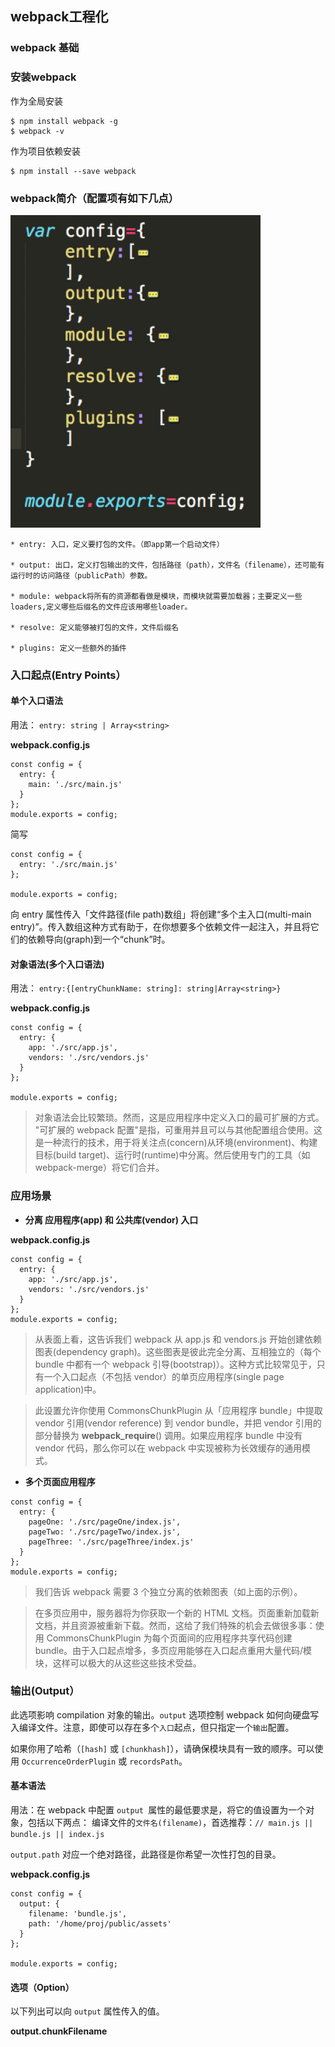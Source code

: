 ## webpack工程化   

### webpack 基础    

### 安装webpack     
 
 作为全局安装 

```
$ npm install webpack -g
$ webpack -v    
```
作为项目依赖安装 

```
$ npm install --save webpack      
```
### webpack简介（配置项有如下几点）

<img src="./images/config.jpeg" width="400" height="500" />

```
* entry: 入口，定义要打包的文件。（即app第一个启动文件）  

* output: 出口，定义打包输出的文件，包括路径（path），文件名（filename），还可能有运行时的访问路径（publicPath）参数。   

* module: webpack将所有的资源都看做是模块，而模块就需要加载器；主要定义一些loaders,定义哪些后缀名的文件应该用哪些loader。

* resolve: 定义能够被打包的文件，文件后缀名 

* plugins: 定义一些额外的插件     

``` 

###  入口起点(Entry Points）

#### 单个入口语法

用法： `entry: string | Array<string>`

**webpack.config.js**

```
const config = {
  entry: {
    main: './src/main.js'
  }
};
module.exports = config;
```

简写

```
const config = {
  entry: './src/main.js'
};

module.exports = config;
```

向 entry 属性传入「文件路径(file path)数组」将创建“多个主入口(multi-main entry)”。传入数组这种方式有助于，在你想要多个依赖文件一起注入，并且将它们的依赖导向(graph)到一个“chunk”时。


#### 对象语法(多个入口语法)

用法： `entry:{[entryChunkName: string]: string|Array<string>}`

**webpack.config.js**

```
const config = {
  entry: {
    app: './src/app.js',
    vendors: './src/vendors.js'
  }
};

module.exports = config;
```
> 对象语法会比较繁琐。然而，这是应用程序中定义入口的最可扩展的方式。            
"可扩展的 webpack 配置"是指，可重用并且可以与其他配置组合使用。这是一种流行的技术，用于将关注点(concern)从环境(environment)、构建目标(build target)、运行时(runtime)中分离。然后使用专门的工具（如 webpack-merge）将它们合并。

### 应用场景

* **分离 应用程序(app) 和 公共库(vendor) 入口**

**webpack.config.js**

```
const config = {
  entry: {
    app: './src/app.js',
    vendors: './src/vendors.js'
  }
};
module.exports = config;
```
> 从表面上看，这告诉我们 webpack 从 app.js 和 vendors.js 开始创建依赖图表(dependency graph)。这些图表是彼此完全分离、互相独立的（每个 bundle 中都有一个 webpack 引导(bootstrap)）。这种方式比较常见于，只有一个入口起点（不包括 vendor）的单页应用程序(single page application)中。

>此设置允许你使用 CommonsChunkPlugin 从「应用程序 bundle」中提取 vendor 引用(vendor reference) 到 vendor bundle，并把 vendor 引用的部分替换为 __webpack_require__() 调用。如果应用程序 bundle 中没有 vendor 代码，那么你可以在 webpack 中实现被称为长效缓存的通用模式。


* **多个页面应用程序**

```
const config = {
  entry: {
    pageOne: './src/pageOne/index.js',
    pageTwo: './src/pageTwo/index.js',
    pageThree: './src/pageThree/index.js'
  }
};
module.exports = config;

```
> 我们告诉 webpack 需要 3 个独立分离的依赖图表（如上面的示例）。

> 在多页应用中，服务器将为你获取一个新的 HTML 文档。页面重新加载新文档，并且资源被重新下载。然而，这给了我们特殊的机会去做很多事：使用 CommonsChunkPlugin 为每个页面间的应用程序共享代码创建 bundle。由于入口起点增多，多页应用能够在入口起点重用大量代码/模块，这样可以极大的从这些这些技术受益。


###  输出(Output）

此选项影响 compilation 对象的输出。`output` 选项控制 webpack 如何向硬盘写入编译文件。注意，即使可以存在多个`入口`起点，但只指定一个`输出`配置。

如果你用了哈希（`[hash]` 或 `[chunkhash]`），请确保模块具有一致的顺序。可以使用 `OccurrenceOrderPlugin` 或 `recordsPath`。

#### 基本语法

用法：在 webpack 中配置 `output `属性的最低要求是，将它的值设置为一个对象，包括以下两点：
编译文件的`文件名(filename)`，首选推荐：`// main.js || bundle.js || index.js`

`output.path` 对应一个绝对路径，此路径是你希望一次性打包的目录。

**webpack.config.js**

```
const config = {
  output: {
    filename: 'bundle.js',
    path: '/home/proj/public/assets'
  }
};

module.exports = config;
```

#### 选项（Option）

以下列出可以向 `output` 属性传入的值。

**output.chunkFilename**



















